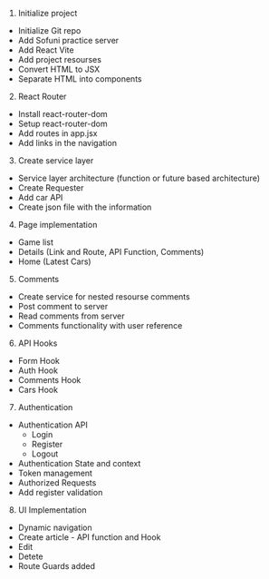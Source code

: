 1. Initialize project
  - Initialize Git repo
  - Add Sofuni practice server
  - Add React Vite
  - Add project resourses
  - Convert HTML to JSX
  - Separate HTML into components

2. React Router
  - Install react-router-dom
  - Setup react-router-dom
  - Add routes in app.jsx
  - Add links in the navigation

3. Create service layer
  - Service layer architecture (function or future based architecture)
  - Create Requester
  - Add car API
  - Create json file with the information

4. Page implementation
  - Game list
  - Details (Link and Route, API Function, Comments)
  - Home (Latest Cars)

5. Comments
  - Create service for nested resourse comments
  - Post comment to server
  - Read comments from server
  - Comments functionality with user reference

6. API Hooks
  - Form Hook
  - Auth Hook
  - Comments Hook
  - Cars Hook

7. Authentication
  - Authentication API
    - Login
    - Register
    - Logout
  - Authentication State and context
  - Token management
  - Authorized Requests
  - Add register validation

8. UI Implementation
  - Dynamic navigation
  - Create article - API function and Hook
  - Edit
  - Detete
  - Route Guards added
 
